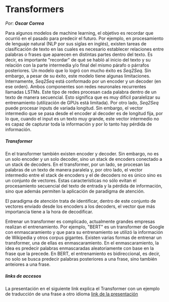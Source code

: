 # Transformers
_Por_: **_Oscar Correa_**

Para algunos modelos de machine learning, el objetivo es recordar que ocurrió en el pasado para predecir el futuro. Por ejemplo, en procesamiento de lenguaje natural (NLP por sus siglas en inglés), existen tareas de clasificación de texto en las cuales es necesario establecer relaciones entre palabras o frases que aparecen en distintas partes dentro del texto. Es decir, es importante "recordar" de qué se habló al inicio del texto y su relación con la parte intermedia y/o final del mismo párafo o párrafos posteriores. Un modelo que lo logró con mucho éxito es _Seq2Seq_. Sin embargo, a pesar de su éxito, este modelo tiene algunas limitaciones. Internamente, _Seq2Seq_ está conformado por un encoder y un decoder (en ese orden). Ambos componentes son redes neuronales recurrentes llamadas LSTMs. Este tipo de redes procesan cada palabra dentro de un texto de manera secuencial. Esto significa que es muy difícil paralelizar su entrenamiento (utilización de GPUs está limitada). Por otro lado, _Seq2Seq_ puede procesar inputs de variada longitud. Sin embargo, el vector intermedio que se pasa desde el encoder al decoder es de longitud fija, por lo que, cuando el input es un texto muy grande, este vector intermedio no es capaz de capturar toda la información y por lo tanto hay pérdida de información.

##### Transformer
En el transformer también existen encoder y decoder. Sin embargo, no es un solo encoder y un solo decoder, sino un stack de encoders conectado a un stack de decoders. En el transformer, por un lado, se procesan las palabras de un texto de manera paralela y, por otro lado, el vector intermedio entre el stack de encoders y el de decoders no es único sino es un conjunto de vectores. Estas características no sólo evitan el procesamiento secuencial del texto de entrada y la pérdida de información, sino que además permiten la aplicación de paradigma de atención.

El paradigma de atención trata de identificar, dentro de este conjunto de vectores enviado desde los encoders a los decoders, el vector que más importancia tiene a la hora de decodificar.

Entrenar un transformer es complicado, actualmente grandes empresas realizan el entrenamiento. Por ejemplo, "BERT" es un transformer de Google con enmascaramiento y que para su entrenamiento se utilizó la información de Wikipedia y otros corpus gigantes. Existen varias formas de entrenar un transformer, una de ellas es enmascaramiento. En el enmascaramiento, la idea es predecir palabras enmascaradas aleatoriamente con base en la frase que la precede. En BERT, el entrenamiento es bidireccional, es decir, no solo se busca predecir palabras posteriores a una frase, sino también anteiores a una frase.

##### links de accesos
La presentación en el siguiente link explica el Transformer con un ejemplo de traducción de una frase a otro idioma [link de la presentación](https://pichincha.sharepoint.com/:v:/s/ChapterAdvancedAnalytics/EaToAX4BuoNKkshru2eA96kB7h1uEcnFIq6cTeCDD_qWdQ?e=hm3ATP)
